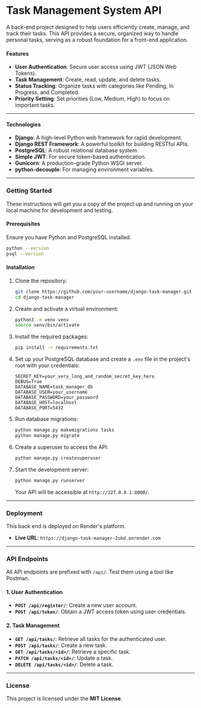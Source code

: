# **Task Management System API**

A back-end project designed to help users efficiently create, manage, and track their tasks. This API provides a secure, organized way to handle personal tasks, serving as a robust foundation for a front-end application.

#### **Features**

  * **User Authentication**: Secure user access using JWT (JSON Web Tokens).
  * **Task Management**: Create, read, update, and delete tasks.
  * **Status Tracking**: Organize tasks with categories like Pending, In Progress, and Completed.
  * **Priority Setting**: Set priorities (Low, Medium, High) to focus on important tasks.

-----

#### **Technologies**

  * **Django**: A high-level Python web framework for rapid development.
  * **Django REST Framework**: A powerful toolkit for building RESTful APIs.
  * **PostgreSQL**: A robust relational database system.
  * **Simple JWT**: For secure token-based authentication.
  * **Gunicorn**: A production-grade Python WSGI server.
  * **python-decouple**: For managing environment variables.

-----

### **Getting Started**

These instructions will get you a copy of the project up and running on your local machine for development and testing.

#### **Prerequisites**

Ensure you have Python and PostgreSQL installed.

```bash
python --version
psql --version
```

#### **Installation**

1.  Clone the repository:
    ```bash
    git clone https://github.com/your-username/django-task-manager.git
    cd django-task-manager
    ```
2.  Create and activate a virtual environment:
    ```bash
    python3 -m venv venv
    source venv/bin/activate
    ```
3.  Install the required packages:
    ```bash
    pip install -r requirements.txt
    ```
4.  Set up your PostgreSQL database and create a `.env` file in the project's root with your credentials:
    ```
    SECRET_KEY=your_very_long_and_random_secret_key_here
    DEBUG=True
    DATABASE_NAME=task_manager_db
    DATABASE_USER=your_username
    DATABASE_PASSWORD=your_password
    DATABASE_HOST=localhost
    DATABASE_PORT=5432
    ```
5.  Run database migrations:
    ```bash
    python manage.py makemigrations tasks
    python manage.py migrate
    ```
6.  Create a superuser to access the API:
    ```bash
    python manage.py createsuperuser
    ```
7.  Start the development server:
    ```bash
    python manage.py runserver
    ```
    Your API will be accessible at `http://127.0.0.1:8000/`.

-----

### **Deployment**

This back end is deployed on Render's platform.

  * **Live URL**: `https://django-task-manager-2ukd.onrender.com`

-----

### **API Endpoints**

All API endpoints are prefixed with `/api/`. Test them using a tool like Postman.

#### **1. User Authentication**

  * **`POST /api/register/`**: Create a new user account.
  * **`POST /api/token/`**: Obtain a JWT access token using user credentials.

#### **2. Task Management**

  * **`GET /api/tasks/`**: Retrieve all tasks for the authenticated user.
  * **`POST /api/tasks/`**: Create a new task.
  * **`GET /api/tasks/<id>/`**: Retrieve a specific task.
  * **`PATCH /api/tasks/<id>/`**: Update a task.
  * **`DELETE /api/tasks/<id>/`**: Delete a task.

-----

### **License**

This project is licensed under the **MIT License**.
